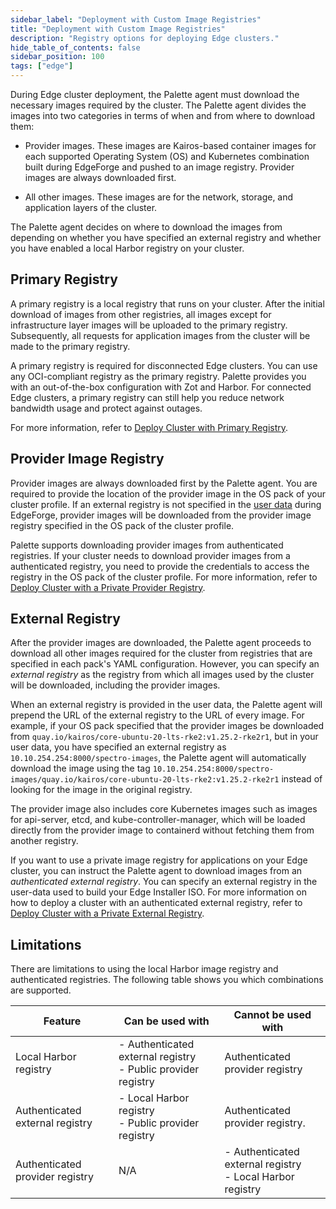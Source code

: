 ```yaml
---
sidebar_label: "Deployment with Custom Image Registries"
title: "Deployment with Custom Image Registries"
description: "Registry options for deploying Edge clusters."
hide_table_of_contents: false
sidebar_position: 100
tags: ["edge"]
---
```


During Edge cluster deployment, the Palette agent must download the necessary images required by the cluster. The
Palette agent divides the images into two categories in terms of when and from where to download them:

- Provider images. These images are Kairos-based container images for each supported Operating System (OS) and
  Kubernetes combination built during EdgeForge and pushed to an image registry. Provider images are always downloaded
  first.

- All other images. These images are for the network, storage, and application layers of the cluster.

The Palette agent decides on where to download the images from depending on whether you have specified an external
registry and whether you have enabled a local Harbor registry on your cluster.

## Primary Registry

A primary registry is a local registry that runs on your cluster. After the initial download of images from other
registries, all images except for infrastructure layer images will be uploaded to the primary registry. Subsequently,
all requests for application images from the cluster will be made to the primary registry.

A primary registry is required for disconnected Edge clusters. You can use any OCI-compliant registry as the primary
registry. Palette provides you with an out-of-the-box configuration with Zot and Harbor. For connected Edge clusters, a
primary registry can still help you reduce network bandwidth usage and protect against outages.

For more information, refer to [Deploy Cluster with Primary Registry](./deploy-primary-registry.md).

## Provider Image Registry

Provider images are always downloaded first by the Palette agent. You are required to provide the location of the
provider image in the OS pack of your cluster profile. If an external registry is not specified in the
[user data](../../edgeforge-workflow/prepare-user-data.md) during EdgeForge, provider images will be downloaded from the
provider image registry specified in the OS pack of the cluster profile.

Palette supports downloading provider images from authenticated registries. If your cluster needs to download provider
images from a authenticated registry, you need to provide the credentials to access the registry in the OS pack of the
cluster profile. For more information, refer to
[Deploy Cluster with a Private Provider Registry](./deploy-private-registry.md).

## External Registry

After the provider images are downloaded, the Palette agent proceeds to download all other images required for the
cluster from registries that are specified in each pack's YAML configuration. However, you can specify an _external
registry_ as the registry from which all images used by the cluster will be downloaded, including the provider images.

When an external registry is provided in the user data, the Palette agent will prepend the URL of the external registry
to the URL of every image. For example, if your OS pack specified that the provider images be downloaded from
`quay.io/kairos/core-ubuntu-20-lts-rke2:v1.25.2-rke2r1`, but in your user data, you have specified an external registry
as `10.10.254.254:8000/spectro-images`, the Palette agent will automatically download the image using the tag
`10.10.254.254:8000/spectro-images/quay.io/kairos/core-ubuntu-20-lts-rke2:v1.25.2-rke2r1` instead of looking for the
image in the original registry.

The provider image also includes core Kubernetes images such as images for api-server, etcd, and
kube-controller-manager, which will be loaded directly from the provider image to containerd without fetching them from
another registry.

If you want to use a private image registry for applications on your Edge cluster, you can instruct the Palette agent to
download images from an _authenticated external registry_. You can specify an external registry in the user-data used to
build your Edge Installer ISO. For more information on how to deploy a cluster with an authenticated external registry,
refer to [Deploy Cluster with a Private External Registry](./deploy-external-registry.md).

## Limitations

There are limitations to using the local Harbor image registry and authenticated registries. The following table shows
you which combinations are supported.

| Feature                         | Can be used with                                                   | Cannot be used with                                             |
| ------------------------------- | ------------------------------------------------------------------ | --------------------------------------------------------------- |
| Local Harbor registry           | - Authenticated external registry <br/> - Public provider registry | Authenticated provider registry                                 |
| Authenticated external registry | - Local Harbor registry <br/> - Public provider registry           | Authenticated provider registry.                                |
| Authenticated provider registry | N/A                                                                | - Authenticated external registry <br/> - Local Harbor registry |
